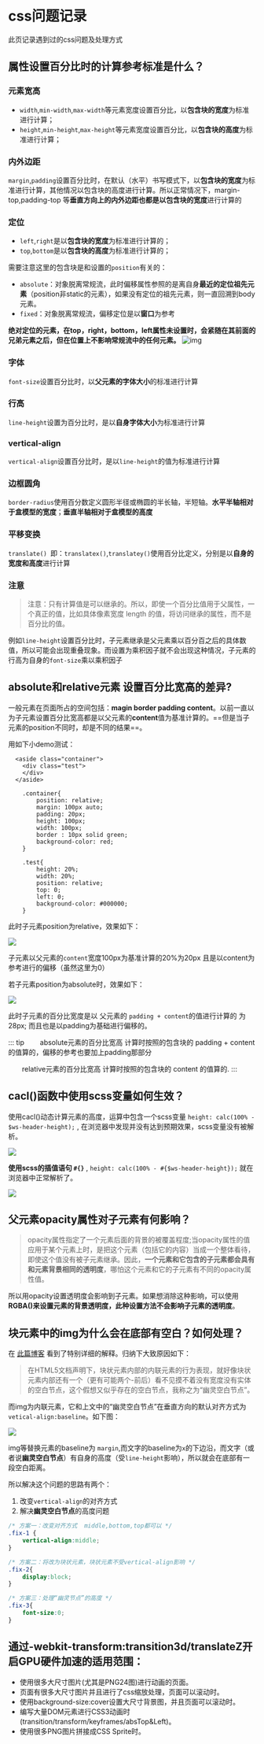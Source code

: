 # css问题记录

 此页记录遇到过的css问题及处理方式

## 属性设置百分比时的计算参考标准是什么？
### 元素宽高
+ `width`,`min-width`,`max-width`等元素宽度设置百分比，以**包含块的宽度**为标准进行计算；
+ `height`,`min-height`,`max-height`等元素宽度设置百分比，以**包含块的高度**为标准进行计算；

### 内外边距
`margin`,`padding`设置百分比时，在默认（水平）书写模式下，以**包含块的宽度**为标准进行计算，其他情况以包含块的高度进行计算。所以正常情况下，margin-top,padding-top 等**垂直方向上的内外边距也都是以包含块的宽度**进行计算的

### 定位
+ `left`,`right`是以**包含块的宽度**为标准进行计算的；
+ `top`,`bottom`是以**包含块的高度**为标准进行计算的；

需要注意这里的包含块是和设置的`position`有关的：
+ `absolute`：对象脱离常规流，此时偏移属性参照的是离自身**最近的定位祖先元素**（position非static的元素），如果没有定位的祖先元素，则一直回溯到body元素。
+ `fixed`：对象脱离常规流，偏移定位是以**窗口**为参考

**绝对定位的元素，在top，right，bottom，left属性未设置时，会紧随在其前面的兄弟元素之后，但在位置上不影响常规流中的任何元素。**
![img](./img/fixed-percentage-01.png)

### 字体
`font-size`设置百分比时，以**父元素的字体大小**的标准进行计算

### 行高
`line-height`设置为百分比时，是以**自身字体大小**为标准进行计算

### vertical-align
`vertical-align`设置百分比时，是以`line-height`的值为标准进行计算

### 边框圆角

`border-radius`使用百分数定义圆形半径或椭圆的半长轴，半短轴。**水平半轴相对于盒模型的宽度**；**垂直半轴相对于盒模型的高度**

### 平移变换

`translate() `即：`translatex()`,`translatey()`使用百分比定义，分别是以**自身的宽度和高度**进行计算

### 注意
> 注意：只有计算值是可以继承的。所以，即使一个百分比值用于父属性，一个真正的值，比如具体像素宽度 length 的值，将访问继承的属性，而不是百分比的值。

例如`line-height`设置百分比时，子元素继承是父元素乘以百分百之后的具体数值，所以可能会出现重叠现象。而设置为乘积因子就不会出现这种情况，子元素的行高为自身的`font-size`乘以乘积因子


## absolute和relative元素 设置百分比宽高的差异?
一般元素在页面所占的空间包括：**magin border padding content**。以前一直以为子元素设置百分比宽高都是以父元素的**content**值为基准计算的。==但是当子元素的position不同时，却是不同的结果==。

用如下小demo测试：

```
  <aside class="container">
    <div class="test">
    </div>
  </aside>

    .container{
        position: relative;
        margin: 100px auto;
        padding: 20px;
        height: 100px;
        width: 100px;
        border : 10px solid green;
        background-color: red;
    }

    .test{
        height: 20%;
        width: 20%;
        position: relative;
        top: 0;
        left: 0;
        background-color: #000000;
    }
```
此时子元素position为relative，效果如下：

<div class="img-center">
    <img src="./img/content-01.png">  
</div>

子元素以父元素的`content`宽度100px为基准计算的20%为20px 且是以content为参考进行的偏移（虽然这里为0）

若子元素position为absolute时，效果如下：

<div class="img-center">
    <img src="./img/content-padding-01.png">  
</div>

此时子元素的百分比宽度是以 父元素的 `padding + content`的值进行计算的 为28px; 而且也是以padding为基础进行偏移的。

::: tip
　　absolute元素的百分比宽高 计算时按照的包含块的 padding + content 的值算的，偏移的参考也要加上padding那部分

　　relative元素的百分比宽高 计算时按照的包含块的 content 的值算的.
:::


## cacl()函数中使用scss变量如何生效？

使用cacl()动态计算元素的高度，运算中包含一个scss变量 `height: calc(100% - $ws-header-height);` , 在浏览器中发现并没有达到预期效果，scss变量没有被解析。

<div class="img-center">
    <img src="./img/cacl-not-resolve.png">  
</div>

**使用scss的插值语句 `#{}`** ,  `height: calc(100% - #{$ws-header-height});`  就在浏览器中正常解析了。

<div class="img-center">
    <img src="./img/cacl-ok.png">  
</div>

## 父元素opacity属性对子元素有何影响？

> opacity属性指定了一个元素后面的背景的被覆盖程度;当opacity属性的值应用于某个元素上时，是把这个元素（包括它的内容）当成一个整体看待，即使这个值没有被子元素继承。因此，**一个元素和它包含的子元素都会具有和元素背景相同的透明度**，哪怕这个元素和它的子元素有不同的opacity属性值。

所以用opacity设置透明度会影响到子元素。如果想消除这种影响，可以使用**RGBA()来设置元素的背景透明度，此种设置方法不会影响子元素的透明度**。

## 块元素中的img为什么会在底部有空白？如何处理？

在 [此篇博客](https://www.zhangxinxu.com/wordpress/2015/08/css-deep-understand-vertical-align-and-line-height/) 看到了特别详细的解释。归纳下大致原因如下：

> 在HTML5文档声明下，块状元素内部的内联元素的行为表现，就好像块状元素内部还有一个（更有可能两个-前后）看不见摸不着没有宽度没有实体的空白节点，这个假想又似乎存在的空白节点，我称之为“幽灵空白节点”。

而img为内联元素，它和上文中的“幽灵空白节点”在垂直方向的默认对齐方式为 `vetical-align:baseline`。如下图：

<div class="img-center">
    <img src="./img/img-bottom-3px.png">  
</div>

img等替换元素的baseline为 `margin`,而文字的baseline为`x`的下边沿，而文字（或者说**幽灵空白节点**）有自身的高度（受`line-height`影响），所以就会在底部有一段空白距离。

所以解决这个问题的思路有两个：
1. 改变`vertical-align`的对齐方式
2. 解决**幽灵空白节点**的高度问题

``` css
/* 方案一：改变对齐方式  middle,bottom,top都可以 */
.fix-1 {
    vertical-align:middle;
}

/* 方案二：将改为块状元素，块状元素不受vertical-align影响 */
.fix-2{
    display:block;
}

/* 方案三：处理“幽灵节点”的高度 */
.fix-3{
    font-size:0;
}
```

## 通过-webkit-transform:transition3d/translateZ开启GPU硬件加速的适用范围：

+ 使用很多大尺寸图片(尤其是PNG24图)进行动画的页面。
+ 页面有很多大尺寸图片并且进行了css缩放处理，页面可以滚动时。
+ 使用background-size:cover设置大尺寸背景图，并且页面可以滚动时。
+ 编写大量DOM元素进行CSS3动画时(transition/transform/keyframes/absTop&Left)。
+ 使用很多PNG图片拼接成CSS Sprite时。